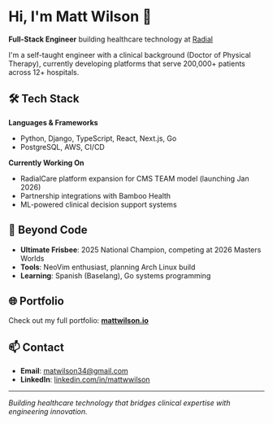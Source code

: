 # Hi, I'm Matt Wilson 👋

**Full-Stack Engineer** building healthcare technology at [Radial](https://www.radialcare.com/)

I'm a self-taught engineer with a clinical background (Doctor of Physical Therapy), currently developing platforms that serve 200,000+ patients across 12+ hospitals.

## 🛠️ Tech Stack

**Languages & Frameworks**
- Python, Django, TypeScript, React, Next.js, Go
- PostgreSQL, AWS, CI/CD

**Currently Working On**
- RadialCare platform expansion for CMS TEAM model (launching Jan 2026)
- Partnership integrations with Bamboo Health
- ML-powered clinical decision support systems

## 🎯 Beyond Code
- **Ultimate Frisbee**: 2025 National Champion, competing at 2026 Masters Worlds
- **Tools**: NeoVim enthusiast, planning Arch Linux build
- **Learning**: Spanish (Baselang), Go systems programming

## 🌐 Portfolio
Check out my full portfolio: **[mattwilson.io](https://mattwilson.io/)**

## 📫 Contact
- **Email**: [matwilson34@gmail.com](mailto:matwilson34@gmail.com)
- **LinkedIn**: [linkedin.com/in/mattwwilson](https://www.linkedin.com/in/mattwwilson/)

---

*Building healthcare technology that bridges clinical expertise with engineering innovation.*
